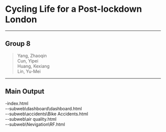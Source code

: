 
# Cycling Life for a Post-lockdown London
---
## Group 8
>Yang, Zhaoqin  
>Cun, Yipei  
>Huang, Kexiang  
>Lin, Yu-Mei  
---

## Main Output
-index.html  
--subweb\dashboard\dashboard.html  
--subweb\accidents\Bike Accidents.html  
--subweb\air quality.html  
--subweb\Nevigation\RF.html  



